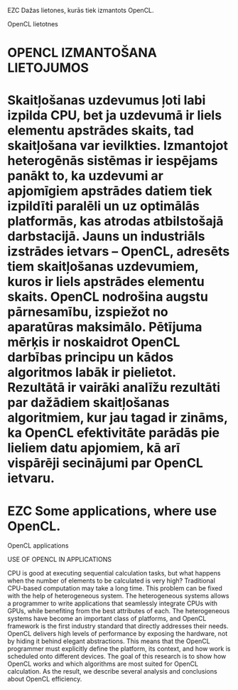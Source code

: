 EZC
Dažas lietones, kurās tiek izmantots OpenCL.

OpenCL lietotnes

OPENCL IZMANTOŠANA LIETOJUMOS
====
Skaitļošanas uzdevumus ļoti labi izpilda CPU, bet ja uzdevumā ir liels elementu apstrādes skaits, tad skaitļošana var ievilkties. Izmantojot heterogēnās sistēmas ir iespējams panākt to, ka uzdevumi ar apjomīgiem apstrādes datiem tiek izpildīti paralēli un uz optimālās platformās, kas atrodas atbilstošajā darbstacijā. Jauns un industriāls izstrādes ietvars – OpenCL, adresēts tiem skaitļošanas uzdevumiem, kuros ir liels apstrādes elementu skaits. OpenCL nodrošina augstu pārnesamību, izspiežot no aparatūras maksimālo. Pētījuma mērķis ir noskaidrot OpenCL darbības principu un kādos algoritmos labāk ir pielietot. Rezultātā ir vairāki analīžu rezultāti par dažādiem skaitļošanas algoritmiem, kur jau tagad ir zināms, ka OpenCL efektivitāte parādās pie lieliem datu apjomiem, kā arī vispārēji secinājumi par OpenCL ietvaru.
====
EZC
Some applications, where use OpenCL.
====
OpenCL applications

USE OF OPENCL IN APPLICATIONS

CPU is good at executing sequential calculation tasks, but what happens when the number of elements to be calculated is very high? Traditional CPU-based computation may take a long time. This problem can be fixed with the help of heterogeneous system. The heterogeneous systems allows a programmer to write applications that seamlessly integrate CPUs with GPUs, while benefiting from the best attributes of each. The heterogeneous systems have become an important class of platforms, and OpenCL framework is the first industry standard that directly addresses their needs. OpenCL delivers high levels of performance by exposing the hardware, not by hiding it behind elegant abstractions. This means that the OpenCL programmer must explicitly define the platform, its context, and how work is scheduled onto different devices. The goal of this research is to show how OpenCL works and which algorithms are most suited for OpenCL calculation. As the result, we describe several analysis and conclusions about OpenCL efficiency.

